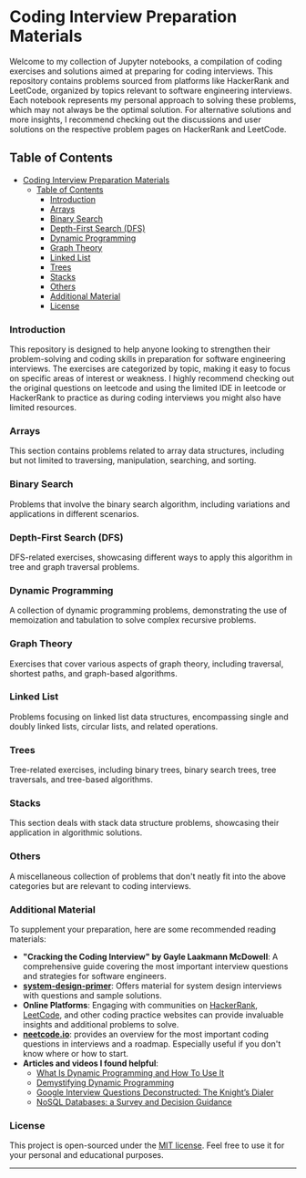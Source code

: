 # Coding Interview Preparation Materials

Welcome to my collection of Jupyter notebooks, a compilation of coding exercises and solutions aimed at preparing for coding interviews. This repository contains problems sourced from platforms like HackerRank and LeetCode, organized by topics relevant to software engineering interviews. Each notebook represents my personal approach to solving these problems, which may not always be the optimal solution. For alternative solutions and more insights, I recommend checking out the discussions and user solutions on the respective problem pages on HackerRank and LeetCode.

## Table of Contents

- [Coding Interview Preparation Materials](#coding-interview-preparation-materials)
  - [Table of Contents](#table-of-contents)
    - [Introduction](#introduction)
    - [Arrays](#arrays)
    - [Binary Search](#binary-search)
    - [Depth-First Search (DFS)](#depth-first-search-dfs)
    - [Dynamic Programming](#dynamic-programming)
    - [Graph Theory](#graph-theory)
    - [Linked List](#linked-list)
    - [Trees](#trees)
    - [Stacks](#stacks)
    - [Others](#others)
    - [Additional Material](#additional-material)
    - [License](#license)

### Introduction

This repository is designed to help anyone looking to strengthen their problem-solving and coding skills in preparation for software engineering interviews. The exercises are categorized by topic, making it easy to focus on specific areas of interest or weakness.
I highly recommend checking out the original questions on leetcode and using the limited IDE in leetcode or HackerRank to practice as during coding interviews you might also have limited resources.

### Arrays

This section contains problems related to array data structures, including but not limited to traversing, manipulation, searching, and sorting.

### Binary Search

Problems that involve the binary search algorithm, including variations and applications in different scenarios.

### Depth-First Search (DFS)

DFS-related exercises, showcasing different ways to apply this algorithm in tree and graph traversal problems.

### Dynamic Programming

A collection of dynamic programming problems, demonstrating the use of memoization and tabulation to solve complex recursive problems.

### Graph Theory

Exercises that cover various aspects of graph theory, including traversal, shortest paths, and graph-based algorithms.

### Linked List

Problems focusing on linked list data structures, encompassing single and doubly linked lists, circular lists, and related operations.

### Trees

Tree-related exercises, including binary trees, binary search trees, tree traversals, and tree-based algorithms.

### Stacks

This section deals with stack data structure problems, showcasing their application in algorithmic solutions.

### Others

A miscellaneous collection of problems that don't neatly fit into the above categories but are relevant to coding interviews.

### Additional Material

To supplement your preparation, here are some recommended reading materials:

- **"Cracking the Coding Interview" by Gayle Laakmann McDowell**: A comprehensive guide covering the most important interview questions and strategies for software engineers.
- [**system-design-primer**](https://github.com/donnemartin/system-design-primer): Offers material for system design interviews with questions and sample solutions.
- **Online Platforms**: Engaging with communities on [HackerRank](https://www.hackerrank.com/), [LeetCode](https://leetcode.com/), and other coding practice websites can provide invaluable insights and additional problems to solve.
- [**neetcode.io**](https://neetcode.io/roadmap): provides an overview for the most important coding questions in interviews and a roadmap. Especially useful if you don't know where or how to start.
- **Articles and videos I found helpful**:
  - [What Is Dynamic Programming and How To Use It](https://www.youtube.com/watch?v=vYquumk4nWw)
  - [Demystifying Dynamic Programming](https://www.freecodecamp.org/news/demystifying-dynamic-programming-3efafb8d4296)
  - [Google Interview Questions Deconstructed: The Knight’s Dialer](https://alexgolec.dev/google-interview-questions-deconstructed-the-knights-dialer/)
  - [NoSQL Databases: a Survey and Decision Guidance](https://medium.baqend.com/nosql-databases-a-survey-and-decision-guidance-ea7823a822d#.wskogqenq)


### License

This project is open-sourced under the [MIT license](LICENSE.md). Feel free to use it for your personal and educational purposes.

---
